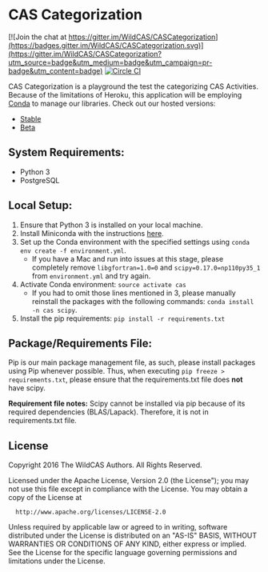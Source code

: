 CAS Categorization
==================

[![Join the chat at https://gitter.im/WildCAS/CASCategorization](https://badges.gitter.im/WildCAS/CASCategorization.svg)](https://gitter.im/WildCAS/CASCategorization?utm_source=badge&utm_medium=badge&utm_campaign=pr-badge&utm_content=badge)
[![Circle CI](https://circleci.com/gh/WildCAS/CASCategorization/tree/develop.svg?style=svg)](https://circleci.com/gh/WildCAS/CASCategorization/tree/develop)

CAS Categorization is a playground the test the categorizing CAS Activities.
Because of the limitations of Heroku, this application will be employing
[Conda](http://conda.pydata.org/docs/) to manage our libraries. Check out
our hosted versions:
- [Stable](http://wildcats.herokuapp.com/)
- [Beta](https://wildcats-staging.herokuapp.com/)

## System Requirements:
- Python 3
- PostgreSQL

## Local Setup:
1. Ensure that Python 3 is installed on your local machine.
2. Install Miniconda with the instructions
[here](http://conda.pydata.org/docs/install/quick.html).
3. Set up the Conda environment with the specified settings using
`conda env create -f environment.yml`.
    - If you have a Mac and run into issues at this stage, please completely
    remove `libgfortran=1.0=0` and `scipy=0.17.0=np110py35_1` from
    `environment.yml` and try again.
4. Activate Conda environment: `source activate cas`
    - If you had to omit those lines mentioned in 3, please
    manually reinstall the packages with the following commands:
    `conda install -n cas scipy`.
7. Install the pip requirements: `pip install -r requirements.txt`

## Package/Requirements File:
Pip is our main package management file, as such, please install packages using
Pip whenever possible. Thus, when executing `pip freeze > requirements.txt`,
please ensure that the requirements.txt file does **not** have scipy.

**Requirement file notes:** Scipy cannot be installed via pip
because of its required dependencies (BLAS/Lapack). Therefore, it is not in
requirements.txt file.

## License
Copyright 2016 The WildCAS Authors. All Rights Reserved.

Licensed under the Apache License, Version 2.0 (the License");
you may not use this file except in compliance with the License.
You may obtain a copy of the License at

      http://www.apache.org/licenses/LICENSE-2.0

Unless required by applicable law or agreed to in writing, software
distributed under the License is distributed on an "AS-IS" BASIS,
WITHOUT WARRANTIES OR CONDITIONS OF ANY KIND, either express or implied.
See the License for the specific language governing permissions and
limitations under the License.
